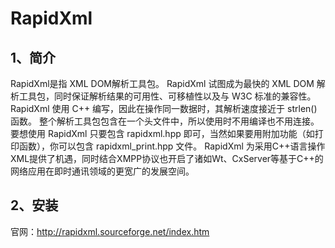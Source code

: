 # RapidXml

## 1、简介
RapidXml是指 XML DOM解析工具包。
RapidXml 试图成为最快的 XML DOM 解析工具包，同时保证解析结果的可用性、可移植性以及与 W3C 标准的兼容性。RapidXml 使用 C++ 编写，因此在操作同一数据时，其解析速度接近于 strlen() 函数。
整个解析工具包包含在一个头文件中，所以使用时不用编译也不用连接。要想使用 RapidXml 只要包含 rapidxml.hpp 即可，当然如果要用附加功能（如打印函数），你可以包含 rapidxml_print.hpp 文件。
RapidXml 为采用C++语言操作XML提供了机遇，同时结合XMPP协议也开启了诸如Wt、CxServer等基于C++的网络应用在即时通讯领域的更宽广的发展空间。

## 2、安装
官网：http://rapidxml.sourceforge.net/index.htm













